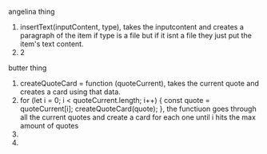 angelina thing

1. insertText(inputContent, type), takes the inputcontent and creates a paragraph of the item if type is a file but if it isnt a file they just put the item's text content. 
2. 2





butter thing

1. createQuoteCard = function (quoteCurrent), takes the current quote and creates a card using that data.
2. for (let i = 0; i < quoteCurrent.length; i++) {
        const quote = quoteCurrent[i];
        createQuoteCard(quote);
    }, the functiuon goes through all the current quotes and create a card for each one until i hits the max amount of quotes
3. 
4. 
      